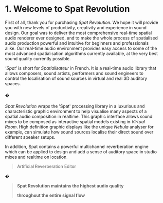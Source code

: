 # 1. Welcome to Spat Revolution

First of all, thank you for purchasing _Spat Revolution_. We hope it will provide you
with new levels of productivity, creativity and experience in sound design. Our goal
was to deliver the most comprehensive real-time spatial audio renderer ever designed, and to make the whole process of spatialised audio production powerful
and intuitive for beginners and professionals alike. Our real-time audio environment provides easy access to some of the most advanced spatialisation algorithms
currently available, at the very best sound quality currently possible.

_'Spat'_ is short for _Spatialisateur_ in French. It is a real-time audio library that allows
composers, sound artists, performers and sound engineers to control the localisation of sound sources in virtual and real 3D auditory spaces.

#### �

_Spat Revolution_ wraps the 'Spat' processing library in a luxurious and characteristic
graphic environment to help visualise many aspects of a spatial audio composition
in realtime. This graphic interface allows sound mixes to be composed as interactive spatial models existing in _Virtual Room_. High definition graphic displays like
the unique _Nebula_ analyser for example, can simulate how sound sources localise
their direct sound over different speaker setups.

In addition, Spat contains a powerful multichannel reverberation engine which can
be applied to design and add a sense of auditory space in studio mixes and realtime on location.


> Artificial Reverberation Editor

**�**

> **Spat Revolution maintains the highest audio quality**
>
> **throughout the entire signal flow**

